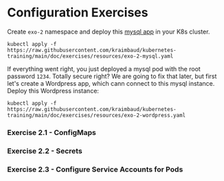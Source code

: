 # Configuration Exercises
Create `exo-2` namespace and deploy this [mysql app](resources/exo-2-mysql.yaml) in your K8s cluster.

    kubectl apply -f https://raw.githubusercontent.com/kraimbaud/kubernetes-training/main/doc/exercises/resources/exo-2-mysql.yaml

If everything went right, you just deployed a mysql pod with the root password `1234`. Totally secure right? We are going to fix that later, 
but first let's create a Wordpress app, which cann connect to this mysql instance. Deploy this Wordpress instance:

    kubectl apply -f https://raw.githubusercontent.com/kraimbaud/kubernetes-training/main/doc/exercises/resources/exo-2-wordpress.yaml

### Exercise 2.1 - ConfigMaps

### Exercise 2.2 - Secrets

### Exercise 2.3 - Configure Service Accounts for Pods
